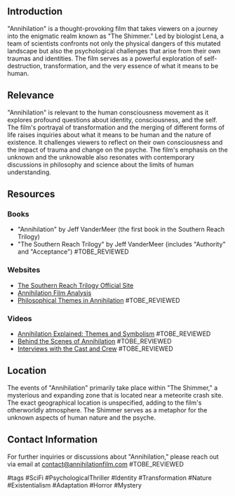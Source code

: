 ## Introduction
"Annihilation" is a thought-provoking film that takes viewers on a journey into the enigmatic realm known as "The Shimmer." Led by biologist Lena, a team of scientists confronts not only the physical dangers of this mutated landscape but also the psychological challenges that arise from their own traumas and identities. The film serves as a powerful exploration of self-destruction, transformation, and the very essence of what it means to be human. 

## Relevance
"Annihilation" is relevant to the human consciousness movement as it explores profound questions about identity, consciousness, and the self. The film's portrayal of transformation and the merging of different forms of life raises inquiries about what it means to be human and the nature of existence. It challenges viewers to reflect on their own consciousness and the impact of trauma and change on the psyche. The film's emphasis on the unknown and the unknowable also resonates with contemporary discussions in philosophy and science about the limits of human understanding.

## Resources

### Books
- "Annihilation" by Jeff VanderMeer (the first book in the Southern Reach Trilogy)
- "The Southern Reach Trilogy" by Jeff VanderMeer (includes "Authority" and "Acceptance") #TOBE_REVIEWED

### Websites
- [The Southern Reach Trilogy Official Site](https://www.fsgbooks.com/southernreach/)
- [Annihilation Film Analysis](https://www.criterion.com/current/posts/5690-analyzing-annihilation)
- [Philosophical Themes in Annihilation](https://www.example.com/philosophy-analysis) #TOBE_REVIEWED

### Videos
- [Annihilation Explained: Themes and Symbolism](https://www.youtube.com/watch?v=example1) #TOBE_REVIEWED
- [Behind the Scenes of Annihilation](https://www.youtube.com/watch?v=example2) #TOBE_REVIEWED
- [Interviews with the Cast and Crew](https://www.youtube.com/watch?v=example3) #TOBE_REVIEWED

## Location
The events of "Annihilation" primarily take place within "The Shimmer," a mysterious and expanding zone that is located near a meteorite crash site. The exact geographical location is unspecified, adding to the film's otherworldly atmosphere. The Shimmer serves as a metaphor for the unknown aspects of human nature and the psyche.

## Contact Information
For further inquiries or discussions about "Annihilation," please reach out via email at contact@annihilationfilm.com #TOBE_REVIEWED

#tags 
#SciFi #PsychologicalThriller #Identity #Transformation #Nature #Existentialism #Adaptation #Horror #Mystery
